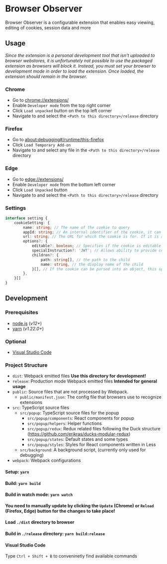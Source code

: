 # Browser Observer

Browser Observer is a configurable extension that enables easy viewing, editing of cookies, session data and more

## Usage
*Since the extension is a personal development tool that isn't uploaded to browser webstores, it is unfortunately not possible to use the packaged extension as browsers will block it. Instead, you must set your browser to development mode in order to load the extension. Once loaded, the extension should remain in the browser.*

### Chrome
- Go to [chrome://extensions/](chrome://extensions/)
- Enable `Developer mode` from the top right corner
- Click `Load unpacked` button on the top left corner
- Navigate to and select the `<Path to this directory>/release` directory

### Firefox
- Go to [about:debugging#/runtime/this-firefox](about:debugging#/runtime/this-firefox) 
- Click `Load Temporary Add-on`
- Navigate to and select any file in the `<Path to this directory>/release` directory

### Edge
- Go to [edge://extensions/](edge://extensions/) 
- Enable `Developer mode` from the bottom left corner
- Click `Load Unpacked` button
- Navigate to and select the `<Path to this directory>/release` directory

### Settings
``` ts
interface setting {
    cookieSetting: {
        name: string; // The name of the cookie to query
        appId: string; // An internal identifier of the cookie, it can be ANY value as long as it is UNIQUE. Ideally it should not be shown in this cookie
        url: string; // The URL for which the cookie is for. If it is an empty string, the cookie with the name will be retrieved for the current page
        options?: {
            editable?: boolean; // Specifies if the cookie is editable
            specialInstruction?: 'JWT'; // Allows ability to provide custom handling of the cookie. 'JWT' is the only supported value right now
            children?: {
                path: string[], // the path to the child
                name: string, // the display name of the child
            }[], // If the cookie can be parsed into an object, this specifies the details for the children of the cookie object. The children specified here will be shown on the CookieWidget
        },
    }[]
}
```

## Development

### Prerequisites

-   [node.js](https://nodejs.org/) (*v12+*)
-   [yarn](https://yarnpkg.com/getting-started/install) (*v1.22.0+*)

### Optional

-   [Visual Studio Code](https://code.visualstudio.com/)

### Project Structure

-   `dist`: Webpack emitted files **Use this directory for development!**
-   `release`: Production mode Webpack emitted files **Intended for general usage**
-   `public`: Source files that are not processed by Webpack.
    -   `public/manifest.json`: The config file that browsers use to recognize extensions
-   `src`: TypeScript source files
    -   `src/popup`: TypeScript source files for the popup
        -   `src/popup/components`: React components for popup
        -   `src/popup/helpers`: Helper functions
        -   `src/popup/redux`: Redux related files following the Duck structure (https://github.com/erikras/ducks-modular-redux)
        -   `src/popup/states`: Default states and some types
        -   `src/popup/styles`: Styles for React components written in Less
    -   `src/background`: A background script, (currently only used for debugging)
-   `webpack`: Webpack configurations


#### Setup: `yarn`

#### Build: `yarn build`

#### Build in watch mode: `yarn watch`
**You need to manually update by clicking the `Update` (Chrome) or `Reload` (Firefox, Edge) button for the changes to take place!**

#### Load `./dist` directory to browser

#### Build in `./release` directory: `yarn build:release`

#### Visual Studio Code 
Type `Ctrl + Shift + B` to conveninetly find available commands

